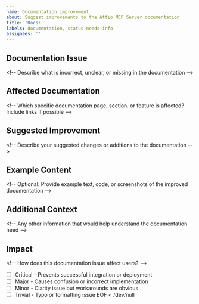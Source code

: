 ```yaml
---
name: Documentation improvement
about: Suggest improvements to the Attio MCP Server documentation
title: 'Docs: '
labels: documentation, status:needs-info
assignees: ''
---
```


## Documentation Issue
<\!-- Describe what is incorrect, unclear, or missing in the documentation -->

## Affected Documentation
<\!-- Which specific documentation page, section, or feature is affected? Include links if possible -->

## Suggested Improvement
<\!-- Describe your suggested changes or additions to the documentation -->

## Example Content
<\!-- Optional: Provide example text, code, or screenshots of the improved documentation -->

## Additional Context
<\!-- Any other information that would help understand the documentation need -->

## Impact
<\!-- How does this documentation issue affect users? -->
- [ ] Critical - Prevents successful integration or deployment
- [ ] Major - Causes confusion or incorrect implementation
- [ ] Minor - Clarity issue but workarounds are obvious
- [ ] Trivial - Typo or formatting issue
EOF < /dev/null